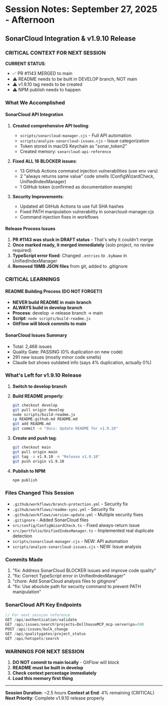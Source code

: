 # Session Notes: September 27, 2025 - Afternoon
## SonarCloud Integration & v1.9.10 Release

### CRITICAL CONTEXT FOR NEXT SESSION

**CURRENT STATUS**:
- ✅ PR #1143 MERGED to main
- ⚠️ README needs to be built in DEVELOP branch, NOT main
- ⚠️ v1.9.10 tag needs to be created
- ⚠️ NPM publish needs to happen

### What We Accomplished

#### SonarCloud API Integration
1. **Created comprehensive API tooling**:
   - `scripts/sonarcloud-manager.cjs` - Full API automation
   - `scripts/analyze-sonarcloud-issues.cjs` - Issue categorization
   - Token stored in macOS Keychain as "sonar_token2"
   - Created memory: `sonarcloud-api-reference`

2. **Fixed ALL 16 BLOCKER issues**:
   - 13 GitHub Actions command injection vulnerabilities (use env vars)
   - 2 "always returns same value" code smells (ConfigWizardCheck, UnifiedIndexManager)
   - 1 GitHub token (confirmed as documentation example)

3. **Security Improvements**:
   - Updated all GitHub Actions to use full SHA hashes
   - Fixed PATH manipulation vulnerability in sonarcloud-manager.cjs
   - Command injection fixes in workflows

#### Release Process Issues
1. **PR #1143 was stuck in DRAFT status** - That's why it couldn't merge
2. **Once marked ready, it merged immediately** (solo project, no review required)
3. **TypeScript error fixed**: Changed `.entries` to `.byName` in UnifiedIndexManager
4. **Removed 19MB JSON files** from git, added to .gitignore

### CRITICAL LEARNINGS

#### README Building Process (DO NOT FORGET!)
- **NEVER build README in main branch**
- **ALWAYS build in develop branch**
- **Process**: develop → release branch → main
- **Script**: `node scripts/build-readme.js`
- **GitFlow will block commits to main**

#### SonarCloud Issues Summary
- Total: 2,468 issues
- Quality Gate: PASSING (0% duplication on new code)
- 291 new issues (mostly minor code smells)
- Claude bot shows outdated info (says 4% duplication, actually 0%)

### What's Left for v1.9.10 Release

1. **Switch to develop branch**
2. **Build README properly**:
   ```bash
   git checkout develop
   git pull origin develop
   node scripts/build-readme.js
   cp README.github.md README.md
   git add README.md
   git commit -m "docs: Update README for v1.9.10"
   ```

3. **Create and push tag**:
   ```bash
   git checkout main
   git pull origin main
   git tag -a v1.9.10 -m "Release v1.9.10"
   git push origin v1.9.10
   ```

4. **Publish to NPM**:
   ```bash
   npm publish
   ```

### Files Changed This Session
- `.github/workflows/branch-protection.yml` - Security fix
- `.github/workflows/readme-sync.yml` - Security fix
- `.github/workflows/version-update.yml` - Multiple security fixes
- `.gitignore` - Added SonarCloud files
- `src/config/ConfigWizardCheck.ts` - Fixed always-return issue
- `src/portfolio/UnifiedIndexManager.ts` - Implemented real duplicate detection
- `scripts/sonarcloud-manager.cjs` - NEW: API automation
- `scripts/analyze-sonarcloud-issues.cjs` - NEW: Issue analysis

### Commits Made
1. "fix: Address SonarCloud BLOCKER issues and improve code quality"
2. "fix: Correct TypeScript error in UnifiedIndexManager"
3. "chore: Add SonarCloud analysis files to gitignore"
4. "fix: Use absolute path for security command to prevent PATH manipulation"

### SonarCloud API Key Endpoints
```javascript
// For next session reference
GET /api/authentication/validate
GET /api/issues/search?projects=DollhouseMCP_mcp-server&ps=500
POST /api/issues/bulk_change
GET /api/qualitygates/project_status
GET /api/hotspots/search
```

### WARNINGS FOR NEXT SESSION
1. **DO NOT commit to main locally** - GitFlow will block
2. **README must be built in develop**
3. **Check context percentage immediately**
4. **Load this memory first thing**

---
**Session Duration**: ~2.5 hours
**Context at End**: 4% remaining (CRITICAL)
**Next Priority**: Complete v1.9.10 release properly